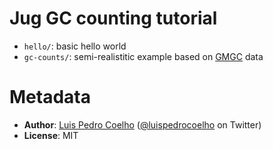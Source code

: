 # Jug GC counting tutorial

- `hello/`: basic hello world
- `gc-counts/`: semi-realistitic example based on [GMGC](https://gmgc.embl.de/) data


# Metadata

- **Author**: [Luis Pedro Coelho](http://luispedro.org/)
  ([@luispedrocoelho](https://twitter.com/luispedrocoelho) on Twitter)
- **License**: MIT


